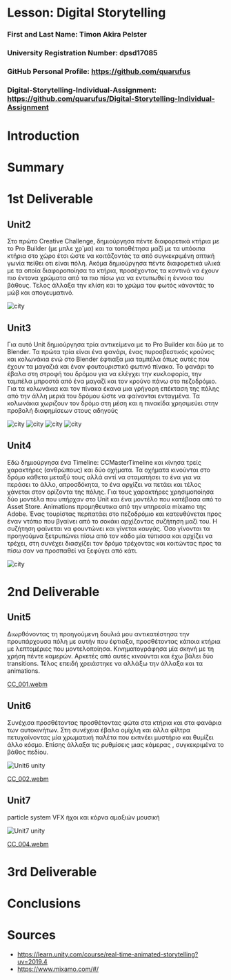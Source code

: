 # Lesson: Digital Storytelling

### First and Last Name: Timon Akira Pelster
### University Registration Number: dpsd17085
### GitHub Personal Profile: https://github.com/quarufus
### Digital-Storytelling-Individual-Assignment: https://github.com/quarufus/Digital-Storytelling-Individual-Assignment

# Introduction



# Summary


# 1st Deliverable

## Unit2
Στο πρώτο Creative Challenge, δημιούργησα πέντε διαφορετικά κτήρια με το Pro Builder (με μπλε χρ´μα) και τα τοποθέτησα μαζί με τα υπόοιπα κτήρια στο χώρο έτσι ώστε να κοιτάζοντάς τα από συγκεκριμένη απτική γωνία πείθει οτι είναι πόλη. Ακόμα δημιούργησα πέντε διαφορετικά υλικά με τα οποία διαφοροποίησα τα κτήρια, προσέχοντας τα κοντινά να έχουν πιο έντονα χρώματα από τα πιο πίσω για να εντυπωθεί η έννοια του βάθους. Τελος άλλαξα την κλίση και το χρώμα του φωτός κάνοντάς το μώβ και απογευματινό.

![city](https://github.com/quarufus/Digital-Storytelling-Individual-Assignment/blob/main/dailies/Deliverable1/Unit2/Screenshot%20(4).png)

## Unit3
Για αυτό Unit δημιούργησα τρία αντικείμενα με το Pro Builder και δύο με το Blender. Τα πρώτα τρία είναι ένα φανάρι, ένας πυροσβεστικός κρούνος και κολωνάκια ενώ στο Blender έφτιαξα μια ταμπέλα όπως αυτές που έχουν τα μαγαζιά και έναν φουτουριστικό φωτινό πίνακα. Το φανάρι το έβαλα στη στροφή του δρόμου για να ελέγχει την κυκλοφορία, την ταμπέλα μπροστά από ένα μαγαζί και τον κρούνο πάνω στο πεζοδρόμιο. Για τα κολωνάκια και τον πίνακα έκανα μια γρήγορη επέκταση της πόλης από την άλλη μεριά του δρόμου ώστε να φαίνονται ενταγμένα. Τα κολωνάκια χωριζουν τον δρόμο στη μέση και η πινακίδα χρησιμεύει στην προβολή διαφημίσεων στους αδηγούς

![city](https://github.com/quarufus/Digital-Storytelling-Individual-Assignment/blob/main/dailies/Deliverable1/Unit3/Screenshot%20(5).png)
![city](https://github.com/quarufus/Digital-Storytelling-Individual-Assignment/blob/main/dailies/Deliverable1/Unit3/Screenshot%20(6).png)
![city](https://github.com/quarufus/Digital-Storytelling-Individual-Assignment/blob/main/dailies/Deliverable1/Unit3/Screenshot%20(8).png)
![city](https://github.com/quarufus/Digital-Storytelling-Individual-Assignment/blob/main/dailies/Deliverable1/Unit3/Screenshot%20(9).png)


## Unit4
Εδώ δημιούργησα ένα Timeline: CCMasterTimeline και κίνησα τρείς χαρακτήρες (ανθρώπους) και δύο οχήματα. Τα οχήματα κινούνται στο δρόμο κάθετα μεταξύ τους αλλά αντί να σταματήσει το ένα για να περάσει το άλλο, απροσδόκητα, το ένα αρχίζει να πετάει και τέλος χάνεται στον ορίζοντα της πόλης. Για τους χαρακτήρες χρησιμοποίησα δύο μοντέλα που υπήρχαν στο Unit και ένα μοντέλο που κατέβασα από το Asset Store. Animations προμηθευτικα από την υπηρεσία mixamo της Adobe. Ένας τουρίστας περπατάει στο πεζοδρόμιο και κατευθύνεται προς έναν ντόπιο που βγαίνει από το σοκάκι αρχίζοντας συζήτηση μαζί του. Η συζήτηση φαίνεται να φουντώνει και γίνεται καυγάς. Όσο γίνονται τα προηγούμνα ξετρυπώνει πίσω από τον κάδο μία τύπισσα και
αρχίζει να τρέχει, στη συνέχει διασχίζει τον δρόμο τρέχοντας και κοιτώντας προς τα πίσω σαν να προσπαθεί να ξεφύγει από κάτι.

![city](https://github.com/quarufus/Digital-Storytelling-Individual-Assignment/blob/main/dailies/Deliverable1/Unit4/Screenshot%20(10).png)

# 2nd Deliverable

## Unit5

Διωρθόνοντας τη προηγούμενη δουλιά μου αντικατέστησα την προυπάρχουσα πόλη με αυτήν που έφτιαξα, προσθέτοντας κάποια κτήρια με λεπτομέριες που μοντελοποίησα. Κινηματογράφησα μία σκηνή με τη χρήση πέντε καμερών. Αρκετές από αυτές κινούνται και έχω βάλει δύο transitions. Τέλος επειδή χρειάστηκε να αλλάξω την άλλαξα και τα animations.

[CC_001.webm](https://user-images.githubusercontent.com/93532038/235166290-f81af771-8bad-47c0-ba77-31b9d4eaefa1.webm)

## Unit6

Συνέχισα προσθέτοντας προσθέτοντας φώτα στα κτήρια και στα φανάρια των αυτοκινήτων. Στη συνέχεια έβαλα ομίχλη και άλλα φίλτρα πετυχαίνοντας μία χρωματική παλέτα που εκπνέει μυστήριο και θυμίζει άλλο κόσμο. Επίσης άλλαξα τις ρυθμίσεις μιας κάμερας , συγκεκριμένα το βάθος πεδίου.

![Unit6 unity](https://github.com/quarufus/Digital-Storytelling-Individual-Assignment/blob/main/dailies/Deliverable2/Unit6/Screenshot%20(16).png)

[CC_002.webm](https://user-images.githubusercontent.com/93532038/235166660-c5dbe942-7f07-4fd8-8517-4e8f82745b2a.webm)

## Unit7

particle system VFX ήχοι και κόρνα αμαξιών μουσική

![Unit7 unity](https://github.com/quarufus/Digital-Storytelling-Individual-Assignment/blob/main/dailies/Deliverable2/Unit7/Screenshot%20(17).png)

[CC_004.webm](https://user-images.githubusercontent.com/93532038/235166762-56619259-50c5-4b19-a813-e31b0652daac.webm)

# 3rd Deliverable 


# Conclusions


# Sources
- https://learn.unity.com/course/real-time-animated-storytelling?uv=2019.4
- https://www.mixamo.com/#/

